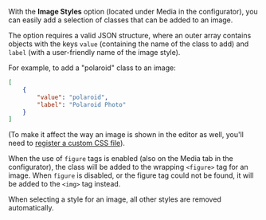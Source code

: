 With the **Image Styles** option (located under Media in the configurator), you can easily add a selection of classes that can be added to an image.

The option requires a valid JSON structure, where an outer array contains objects with the keys `value` (containing the name of the class to add) and `label` (with a user-friendly name of the image style). 

For example, to add a "polaroid" class to an image:

``` json
[
    {
        "value": "polaroid",
        "label": "Polaroid Photo"
    }
]
```

(To make it affect the way an image is shown in the editor as well, you'll need to [register a custom CSS file](Custom_CSS)). 

When the use of `figure` tags is enabled (also on the Media tab in the configurator), the class will be added to the wrapping `<figure>` tag for an image. When `figure` is disabled, or the figure tag could not be found, it will be added to the `<img>` tag instead.

When selecting a style for an image, all other styles are removed automatically. 

